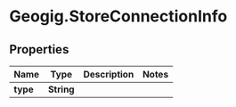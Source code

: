 # Geogig.StoreConnectionInfo

## Properties
Name | Type | Description | Notes
------------ | ------------- | ------------- | -------------
**type** | **String** |  | 


